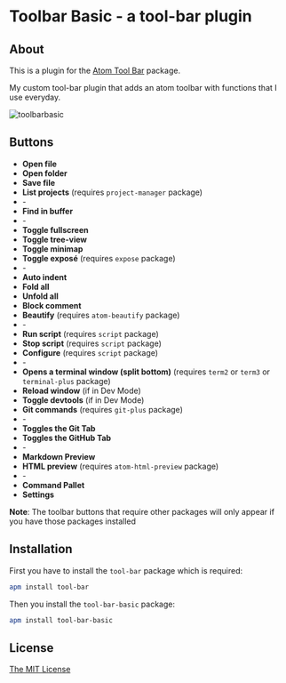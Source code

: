 # Toolbar Basic - a tool-bar plugin

## About

This is a plugin for the [Atom Tool Bar](https://atom.io/packages/tool-bar) package.

My custom tool-bar plugin that adds an atom toolbar with functions that I use everyday.

![toolbarbasic](https://cloud.githubusercontent.com/assets/6761721/16498220/98136094-3ef2-11e6-83d0-1392d21039ba.png)

## Buttons

* **Open file**
* **Open folder**
* **Save file**
* **List projects** (requires `project-manager` package)
* \-
* **Find in buffer**
* \-
* **Toggle fullscreen**
* **Toggle tree-view**
* **Toggle minimap**
* **Toggle exposé** (requires `expose` package)
* \-
* **Auto indent**
* **Fold all**
* **Unfold all**
* **Block comment**
* **Beautify** (requires `atom-beautify` package)
* \-
* **Run script** (requires `script` package)
* **Stop script** (requires `script` package)
* **Configure** (requires `script` package)
* \-
* **Opens a terminal window (split bottom)**  (requires `term2` or `term3` or `terminal-plus` package)
* **Reload window** (if in Dev Mode)
* **Toggle devtools** (if in Dev Mode)
* **Git commands** (requires `git-plus` package)
* \-
* **Toggles the Git Tab**
* **Toggles the GitHub Tab**
* \-
* **Markdown Preview**
* **HTML preview** (requires `atom-html-preview` package)
* \-
* **Command Pallet**
* **Settings**

**Note**: The toolbar buttons that require other packages will only appear if you have those packages installed

## Installation

First you have to install the `tool-bar` package which is required:

```bash
apm install tool-bar
```

Then you install the `tool-bar-basic` package:

```bash
apm install tool-bar-basic
```

## License

[The MIT License](https://github.com/AlexNewson/tool-bar-basic/LICENSE.md)
